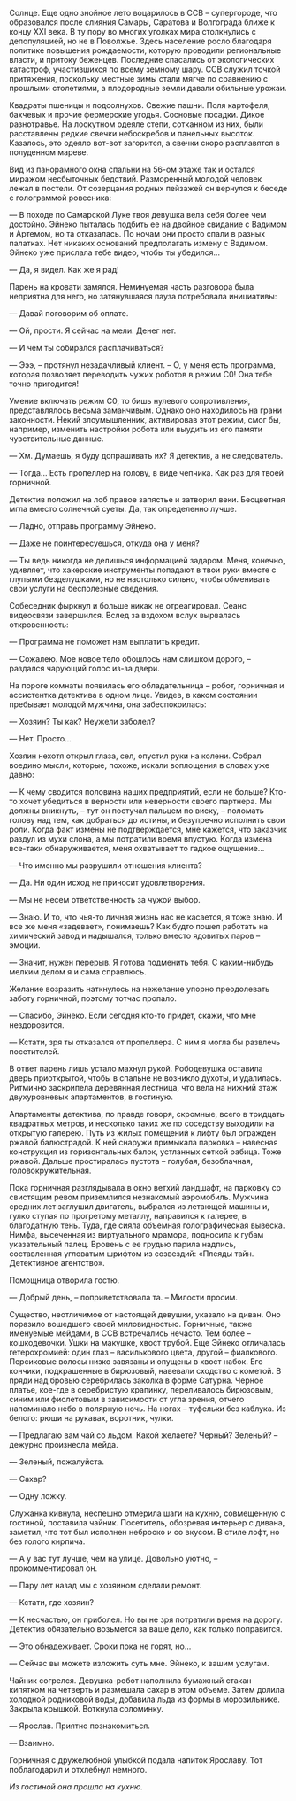 Солнце. Еще одно знойное лето воцарилось в ССВ – супергороде, что образовался после слияния Самары, Саратова и Волгограда ближе к концу XXI века. В ту пору во многих уголках мира столкнулись с депопуляцией, но не в Поволжье. Здесь население росло благодаря политике повышения рождаемости, которую проводили региональные власти, и притоку беженцев. Последние спасались от экологических катастроф, участившихся по всему земному шару. ССВ служил точкой притяжения, поскольку местные зимы стали мягче по сравнению с прошлыми столетиями, а плодородные земли давали обильные урожаи.

Квадраты пшеницы и подсолнухов. Свежие пашни. Поля картофеля, бахчевых и прочие фермерские угодья. Сосновые посадки. Дикое разнотравье. На лоскутном одеяле степи, сотканном из них, были расставлены редкие свечки небоскребов и панельных высоток. Казалось, это одеяло вот-вот загорится, а свечки скоро расплавятся в полуденном мареве.

Вид из панорамного окна спальни на 56-ом этаже так и остался миражом несбыточных бедствий. Разморенный молодой человек лежал в постели. От созерцания родных пейзажей он вернулся к беседе с голограммой ровесника:

— В походе по Самарской Луке твоя девушка вела себя более чем достойно. Эйнеко пыталась подбить ее на двойное свидание с Вадимом и Артемом, но та отказалась. По ночам они просто спали в разных палатках. Нет никаких оснований предполагать измену с Вадимом. Эйнеко уже прислала тебе видео, чтобы ты убедился...

— Да, я видел. Как же я рад!

Парень на кровати замялся. Неминуемая часть разговора была неприятна для него, но затянувшаяся пауза потребовала инициативы:

— Давай поговорим об оплате.

— Ой, прости. Я сейчас на мели. Денег нет.

— И чем ты собирался расплачиваться?

— Эээ, – протянул незадачливый клиент. – О, у меня есть программа, которая позволяет переводить чужих роботов в режим С0! Она тебе точно пригодится!

Умение включать режим С0, то бишь нулевого сопротивления, представлялось весьма заманчивым. Однако оно находилось на грани законности. Некий злоумышленник, активировав этот режим, смог бы, например, изменить настройки робота или выудить из его памяти чувствительные данные.

— Хм. Думаешь, я буду допрашивать их? Я детектив, а не следователь.

— Тогда... Есть пропеллер на голову, в виде чепчика. Как раз для твоей горничной.

Детектив положил на лоб правое запястье и затворил веки. Бесцветная мгла вместо солнечной суеты. Да, так определенно лучше.

— Ладно, отправь программу Эйнеко.

— Даже не поинтересуешься, откуда она у меня?

— Ты ведь никогда не делишься информацией задаром. Меня, конечно, удивляет, что хакерские инструменты попадают в твои руки вместе с глупыми безделушками, но не настолько сильно, чтобы обменивать свои услуги на бесполезные сведения.

Собеседник фыркнул и больше никак не отреагировал. Сеанс видеосвязи завершился. Вслед за вздохом вслух вырвалась откровенность:

— Программа не поможет нам выплатить кредит.

— Сожалею. Мое новое тело обошлось нам слишком дорого, – раздался чарующий голос из-за двери.

На пороге комнаты появилась его обладательница – робот, горничная и ассистентка детектива в одном лице. Увидев, в каком состоянии пребывает молодой мужчина, она забеспокоилась:

— Хозяин? Ты как? Неужели заболел?

— Нет. Просто...

Хозяин нехотя открыл глаза, сел, опустил руки на колени. Собрал воедино мысли, которые, похоже, искали воплощения в словах уже давно:

— К чему сводится половина наших предприятий, если не больше? Кто-то хочет убедиться в верности или неверности своего партнера. Мы должны вникнуть, – тут он постучал пальцем по виску, – поломать голову над тем, как добраться до истины, и безупречно исполнить свои роли. Когда факт измены не подтверждается, мне кажется, что заказчик раздул из мухи слона, а мы потратили время впустую. Когда измена все-таки обнаруживается, меня охватывает то гадкое ощущение...

— Что именно мы разрушили отношения клиента?

— Да. Ни один исход не приносит удовлетворения.

— Мы не несем ответственность за чужой выбор.

— Знаю. И то, что чья-то личная жизнь нас не касается, я тоже знаю. И все же меня «задевает», понимаешь? Как будто пошел работать на химический завод и надышался, только вместо ядовитых паров – эмоции. 

— Значит, нужен перерыв. Я готова подменить тебя. С каким-нибудь мелким делом я и сама справлюсь.

Желание возразить наткнулось на нежелание упорно преодолевать заботу горничной, поэтому тотчас пропало.

— Спасибо, Эйнеко. Если сегодня кто-то придет, скажи, что мне нездоровится. 

— Кстати, зря ты отказался от пропеллера. С ним я могла бы развлечь посетителей.

В ответ парень лишь устало махнул рукой. Рободевушка оставила дверь приоткрытой, чтобы в спальне не возникло духоты, и удалилась. Ритмично заскрипела деревянная лестница, что вела на нижний этаж двухуровневых апартаментов, в гостиную.

Апартаменты детектива, по правде говоря, скромные, всего в тридцать квадратных метров, и несколько таких же по соседству выходили на открытую галерею. Путь из жилых помещений к лифту был огражден ржавой балюстрадой. К ней снаружи примыкала парковка – навесная конструкция из горизонтальных балок, устланных сеткой рабица. Тоже ржавой. Дальше простиралась пустота – голубая, безоблачная, головокружительная.

Пока горничная разглядывала в окно ветхий ландшафт, на парковку со свистящим ревом приземлился незнакомый аэромобиль. Мужчина средних лет заглушил двигатель, выбрался из летающей машины и, гулко ступая по прогретому металлу, направился к галерее, в благодатную тень. Туда, где сияла объемная голографическая вывеска. Нимфа, высеченная из виртуального мрамора, подносила к губам указательный палец. Вровень с ее грудью парила надпись, составленная угловатым шрифтом из созвездий: «Плеяды тайн. Детективное агентство».

Помощница отворила гостю.

— Добрый день, – поприветствовала та. – Милости просим.

Существо, неотличимое от настоящей девушки, указало на диван. Оно поразило вошедшего своей миловидностью. Горничные, также именуемые мейдами, в ССВ встречались нечасто. Тем более – кошкодевочки. Ушки на макушке, хвост трубой. Еще Эйнеко отличалась гетерохромией: один глаз – василькового цвета, другой – фиалкового. Персиковые волосы низко завязаны и опущены в хвост набок. Его кончики, подкрашенные в бирюзовый, навевали сходство с кометой. В пряди над бровью серебрилась заколка в форме Сатурна. Черное платье, кое-где в серебристую крапинку, переливалось бирюзовым, синим или фиолетовым в зависимости от угла зрения, отчего напоминало небо в полярную ночь. На ногах – туфельки без каблука. Из белого: рюши на рукавах, воротник, чулки. 

— Предлагаю вам чай со льдом. Какой желаете? Черный? Зеленый? – дежурно произнесла мейда.

— Зеленый, пожалуйста.

— Сахар?

— Одну ложку.

Служанка кивнула, неспешно отмерила шаги на кухню, совмещенную с гостиной, поставила чайник. Посетитель, обозревая интерьер с дивана, заметил, что тот был исполнен неброско и со вкусом. В стиле лофт, но без голого кирпича.

— А у вас тут лучше, чем на улице. Довольно уютно, – прокомментировал он.

— Пару лет назад мы с хозяином сделали ремонт.

— Кстати, где хозяин?

— К несчастью, он приболел. Но вы не зря потратили время на дорогу. Детектив обязательно возьмется за ваше дело, как только поправится.

— Это обнадеживает. Сроки пока не горят, но...

— Сейчас вы можете изложить суть мне. Эйнеко, к вашим услугам.

Чайник согрелся. Девушка-робот наполнила бумажный стакан кипятком на четверть и размешала сахар в этом объеме. Затем долила холодной родниковой воды, добавила льда из формы в морозильнике. Закрыла крышкой. Воткнула соломинку.

— Ярослав. Приятно познакомиться.

— Взаимно.

Горничная с дружелюбной улыбкой подала напиток Ярославу. Тот поблагодарил и отхлебнул немного. 














*Из гостиной она прошла на кухню.*